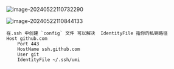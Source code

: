 ![image-20240522110732290](https://cdn.liboqiao.top/markdown/image-20240522110732290.png)

![image-20240522110844133](https://cdn.liboqiao.top/markdown/image-20240522110844133.png)

```
在.ssh 中创建 `config` 文件 可以解决  IdentityFile 指你的私钥路径 
Host github.com
    Port 443
    HostName ssh.github.com
    User git
    IdentityFile ~/.ssh/umi

```

